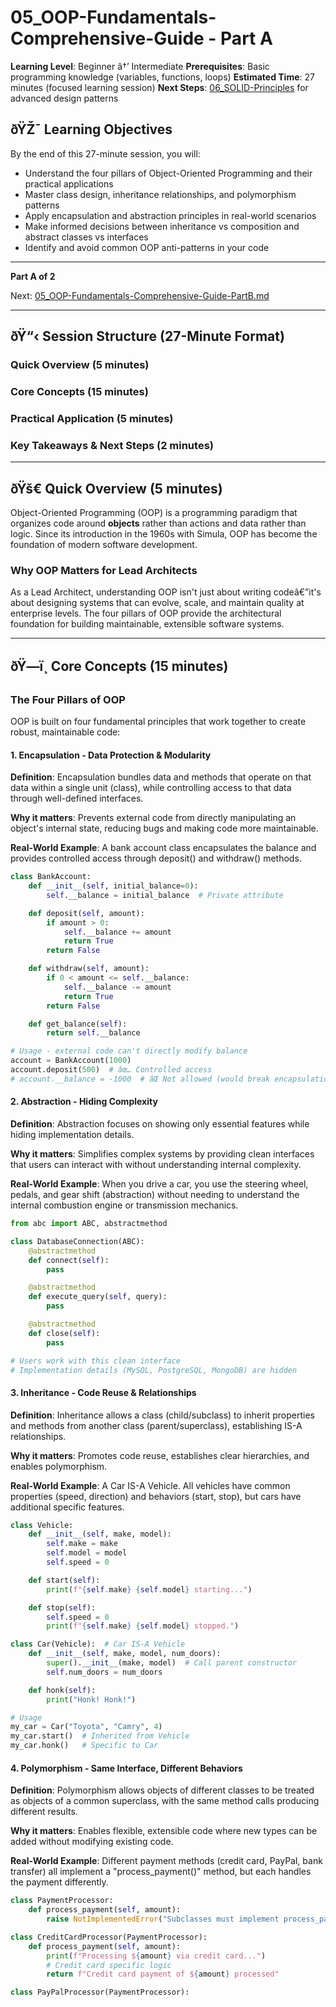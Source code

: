 ﻿# 05_OOP-Fundamentals-Comprehensive-Guide - Part A

**Learning Level**: Beginner â†’ Intermediate
**Prerequisites**: Basic programming knowledge (variables, functions, loops)
**Estimated Time**: 27 minutes (focused learning session)
**Next Steps**: [06_SOLID-Principles](../02_SOLID-Principles/) for advanced design patterns

## ðŸŽ¯ Learning Objectives

By the end of this 27-minute session, you will:

- Understand the four pillars of Object-Oriented Programming and their practical applications
- Master class design, inheritance relationships, and polymorphism patterns
- Apply encapsulation and abstraction principles in real-world scenarios
- Make informed decisions between inheritance vs composition and abstract classes vs interfaces
- Identify and avoid common OOP anti-patterns in your code

---

**Part A of 2**

Next: [05_OOP-Fundamentals-Comprehensive-Guide-PartB.md](05_OOP-Fundamentals-Comprehensive-Guide-PartB.md)

---


## ðŸ“‹ Session Structure (27-Minute Format)

### Quick Overview (5 minutes)

### Core Concepts (15 minutes)

### Practical Application (5 minutes)

### Key Takeaways & Next Steps (2 minutes)

---

## ðŸš€ Quick Overview (5 minutes)

Object-Oriented Programming (OOP) is a programming paradigm that organizes code around **objects** rather than actions and data rather than logic. Since its introduction in the 1960s with Simula, OOP has become the foundation of modern software development.

### Why OOP Matters for Lead Architects

As a Lead Architect, understanding OOP isn't just about writing codeâ€”it's about designing systems that can evolve, scale, and maintain quality at enterprise levels. The four pillars of OOP provide the architectural foundation for building maintainable, extensible software systems.

---

## ðŸ—ï¸ Core Concepts (15 minutes)

### The Four Pillars of OOP

OOP is built on four fundamental principles that work together to create robust, maintainable code:

#### 1. **Encapsulation** - Data Protection & Modularity

**Definition**: Encapsulation bundles data and methods that operate on that data within a single unit (class), while controlling access to that data through well-defined interfaces.

**Why it matters**: Prevents external code from directly manipulating an object's internal state, reducing bugs and making code more maintainable.

**Real-World Example**: A bank account class encapsulates the balance and provides controlled access through deposit() and withdraw() methods.

```python
class BankAccount:
    def __init__(self, initial_balance=0):
        self.__balance = initial_balance  # Private attribute

    def deposit(self, amount):
        if amount > 0:
            self.__balance += amount
            return True
        return False

    def withdraw(self, amount):
        if 0 < amount <= self.__balance:
            self.__balance -= amount
            return True
        return False

    def get_balance(self):
        return self.__balance

# Usage - external code can't directly modify balance
account = BankAccount(1000)
account.deposit(500)  # âœ… Controlled access
# account.__balance = -1000  # âŒ Not allowed (would break encapsulation)
```

#### 2. **Abstraction** - Hiding Complexity

**Definition**: Abstraction focuses on showing only essential features while hiding implementation details.

**Why it matters**: Simplifies complex systems by providing clean interfaces that users can interact with without understanding internal complexity.

**Real-World Example**: When you drive a car, you use the steering wheel, pedals, and gear shift (abstraction) without needing to understand the internal combustion engine or transmission mechanics.

```python
from abc import ABC, abstractmethod

class DatabaseConnection(ABC):
    @abstractmethod
    def connect(self):
        pass

    @abstractmethod
    def execute_query(self, query):
        pass

    @abstractmethod
    def close(self):
        pass

# Users work with this clean interface
# Implementation details (MySQL, PostgreSQL, MongoDB) are hidden
```

#### 3. **Inheritance** - Code Reuse & Relationships

**Definition**: Inheritance allows a class (child/subclass) to inherit properties and methods from another class (parent/superclass), establishing IS-A relationships.

**Why it matters**: Promotes code reuse, establishes clear hierarchies, and enables polymorphism.

**Real-World Example**: A Car IS-A Vehicle. All vehicles have common properties (speed, direction) and behaviors (start, stop), but cars have additional specific features.

```python
class Vehicle:
    def __init__(self, make, model):
        self.make = make
        self.model = model
        self.speed = 0

    def start(self):
        print(f"{self.make} {self.model} starting...")

    def stop(self):
        self.speed = 0
        print(f"{self.make} {self.model} stopped.")

class Car(Vehicle):  # Car IS-A Vehicle
    def __init__(self, make, model, num_doors):
        super().__init__(make, model)  # Call parent constructor
        self.num_doors = num_doors

    def honk(self):
        print("Honk! Honk!")

# Usage
my_car = Car("Toyota", "Camry", 4)
my_car.start()  # Inherited from Vehicle
my_car.honk()   # Specific to Car
```

#### 4. **Polymorphism** - Same Interface, Different Behaviors

**Definition**: Polymorphism allows objects of different classes to be treated as objects of a common superclass, with the same method calls producing different results.

**Why it matters**: Enables flexible, extensible code where new types can be added without modifying existing code.

**Real-World Example**: Different payment methods (credit card, PayPal, bank transfer) all implement a "process_payment()" method, but each handles the payment differently.

```python
class PaymentProcessor:
    def process_payment(self, amount):
        raise NotImplementedError("Subclasses must implement process_payment")

class CreditCardProcessor(PaymentProcessor):
    def process_payment(self, amount):
        print(f"Processing ${amount} via credit card...")
        # Credit card specific logic
        return f"Credit card payment of ${amount} processed"

class PayPalProcessor(PaymentProcessor):
